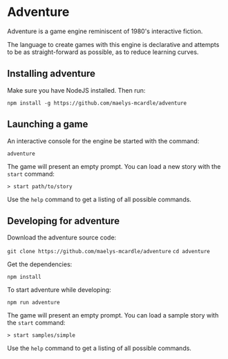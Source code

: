 # Adventure

Adventure is a game engine reminiscent of 1980's interactive fiction.

The language to create games with this engine is declarative and attempts
to be as straight-forward as possible, as to reduce learning curves. 

## Installing adventure

Make sure you have NodeJS installed. Then run:

`npm install -g https://github.com/maelys-mcardle/adventure`

## Launching a game

An interactive console for the engine be started with the command:

`adventure`

The game will present an empty prompt. You can load a new story 
with the `start` command:

`> start path/to/story`

Use the `help` command to get a listing of all possible commands.

## Developing for adventure

Download the adventure source code:

`git clone https://github.com/maelys-mcardle/adventure`
`cd adventure`

Get the dependencies:

`npm install`

To start adventure while developing:

`npm run adventure`

The game will present an empty prompt. You can load a sample story 
with the `start` command:

`> start samples/simple`

Use the `help` command to get a listing of all possible commands.